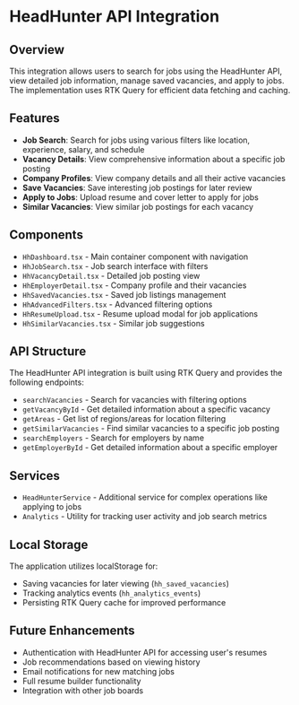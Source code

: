 # HeadHunter API Integration

## Overview

This integration allows users to search for jobs using the HeadHunter API, view detailed job information, manage saved vacancies, and apply to jobs. The implementation uses RTK Query for efficient data fetching and caching.

## Features

- **Job Search**: Search for jobs using various filters like location, experience, salary, and schedule
- **Vacancy Details**: View comprehensive information about a specific job posting
- **Company Profiles**: View company details and all their active vacancies
- **Save Vacancies**: Save interesting job postings for later review
- **Apply to Jobs**: Upload resume and cover letter to apply for jobs
- **Similar Vacancies**: View similar job postings for each vacancy

## Components

- `HhDashboard.tsx` - Main container component with navigation
- `HhJobSearch.tsx` - Job search interface with filters
- `HhVacancyDetail.tsx` - Detailed job posting view
- `HhEmployerDetail.tsx` - Company profile and their vacancies
- `HhSavedVacancies.tsx` - Saved job listings management
- `HhAdvancedFilters.tsx` - Advanced filtering options
- `HhResumeUpload.tsx` - Resume upload modal for job applications
- `HhSimilarVacancies.tsx` - Similar job suggestions

## API Structure

The HeadHunter API integration is built using RTK Query and provides the following endpoints:

- `searchVacancies` - Search for vacancies with filtering options
- `getVacancyById` - Get detailed information about a specific vacancy
- `getAreas` - Get list of regions/areas for location filtering
- `getSimilarVacancies` - Find similar vacancies to a specific job posting
- `searchEmployers` - Search for employers by name
- `getEmployerById` - Get detailed information about a specific employer

## Services

- `HeadHunterService` - Additional service for complex operations like applying to jobs
- `Analytics` - Utility for tracking user activity and job search metrics

## Local Storage

The application utilizes localStorage for:

- Saving vacancies for later viewing (`hh_saved_vacancies`)
- Tracking analytics events (`hh_analytics_events`)
- Persisting RTK Query cache for improved performance

## Future Enhancements

- Authentication with HeadHunter API for accessing user's resumes
- Job recommendations based on viewing history
- Email notifications for new matching jobs
- Full resume builder functionality
- Integration with other job boards
